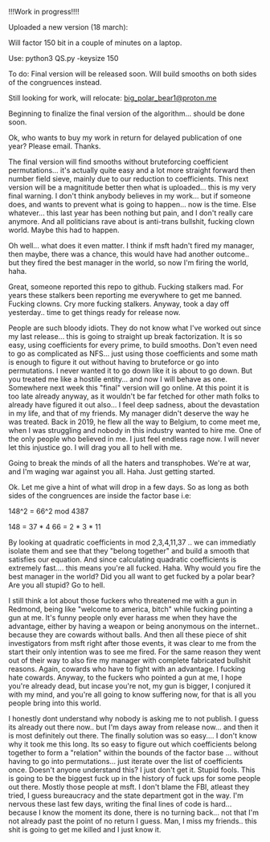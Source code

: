 !!!Work in progress!!!! 

Uploaded a new version (18 march):

Will factor 150 bit in a couple of minutes on a laptop.

Use: python3 QS.py -keysize 150

To do: Final version will be released soon. Will build smooths on both sides of the congruences instead.

Still looking for work, will relocate: big_polar_bear1@proton.me

Beginning to finalize the final version of the algorithm... should be done soon. 

Ok, who wants to buy my work in return for delayed publication of one year? Please email. Thanks.

The final version will find smooths without bruteforcing coefficient permutations... it's actually quite easy and a lot more straight forward then number field sieve, mainly due to our reduction to coefficients.
This next version will be a magnititude better then what is uploaded... this is my very final warning. I don't think anybody believes in my work... but if someone does, and wants to prevent what is going to happen... now is the time. 
Else whatever... this last year has been nothing but pain, and I don't really care anymore.
And all politicians rave about is anti-trans bullshit, fucking clown world. 
Maybe this had to happen.

Oh well... what does it even matter. I think if msft hadn't fired my manager, then maybe, there was a chance, this would have had another outcome.. but they fired the best manager in the world, so now I'm firing the world, haha. 

Great, someone reported this repo to github.
Fucking stalkers mad. For years these stalkers been reporting me everywhere to get me banned.
Fucking clowns. Cry more fucking stalkers. 
Anyway, took a day off yesterday.. time to get things ready for release now.

People are such bloody idiots. They do not know what I've worked out since my last release... this is going to straight up break factorization. It is so easy, using coefficients for every prime, to build smooths. Don't even need to go as complicated as NFS... just using those coefficients and some math is enough to figure it out without having to bruteforce or go into permutations. I never wanted it to go down like it is about to go down. But you treated me like a hostile entity... and now I will behave as one. Somewhere next week this "final" version will go online. At this point it is too late already anyway, as it wouldn't be far fetched for other math folks to already have figured it out also... 
I feel deep sadness, about the devastation in my life, and that of my friends. My manager didn't deserve the way he was treated. Back in 2019, he flew all the way to Belgium, to come meet me, when I was struggling and nobody in this industry wanted to hire me. One of the only people who believed in me. I just feel endless rage now. I will never let this injustice go. I will drag you all to hell with me.

Going to break the minds of all the haters and transphobes. We're at war, and I'm waging war against you all. Haha. Just getting started.

Ok. Let me give a hint of what will drop in a few days. So as long as both sides of the congruences are inside the factor base i.e:

148^2 = 66^2 mod 4387

148 = 37 * 4
66 = 2 * 3 * 11

By looking at quadratic coefficients in mod 2,3,4,11,37 .. we can immediatly isolate them and see that they "belong together" and build a smooth that satisfies our equation.
And since calculating quadratic coefficients is extremely fast.... this means you're all fucked. Haha. Why would you fire the best manager in the world? Did you all want to get fucked by a polar bear? Are you all stupid? Go to hell.

I still think a lot about those fuckers who threatened me with a gun in Redmond, being like "welcome to america, bitch" while fucking pointing a gun at me. It's funny people only ever harass me when they have the advantage, either by having a weapon or being anonymous on the internet.. because they are cowards without balls. And then all these piece of shit investigators from msft right after those events, it was clear to me from the start their only intention was to see me fired. For the same reason they went out of their way to also fire my manager with complete fabricated bullshit reasons. Again, cowards who have to fight with an advantage. I fucking hate cowards. Anyway, to the fuckers who pointed a gun at me, I hope you're already dead, but incase you're not, my gun is bigger, I conjured it with my mind, and you're all going to know suffering now, for that is all you people bring into this world.

I honestly dont understand why nobody is asking me to not publish. I guess its already out there now.. but I'm days away from release now... and then it is most definitely out there. The finally solution was so easy.... I don't know why it took me this long. Its so easy to figure out which coefficients belong together to form a "relation" within the bounds of the factor base ... without having to go into permutations... just iterate over the list of coefficients once. Doesn't anyone understand this? I just don't get it. Stupid fools. This is going to be the biggest fuck up in the history of fuck ups for some people out there. Mostly those people at msft. I don't blame the FBI, atleast they tried, I guess bureaucracy and the state department got in the way. I'm nervous these last few days, writing the final lines of code is hard... because I know the moment its done, there is no turning back... not that I'm not already past the point of no return I guess. Man, I miss my friends.. this shit is going to get me killed and I just know it.
